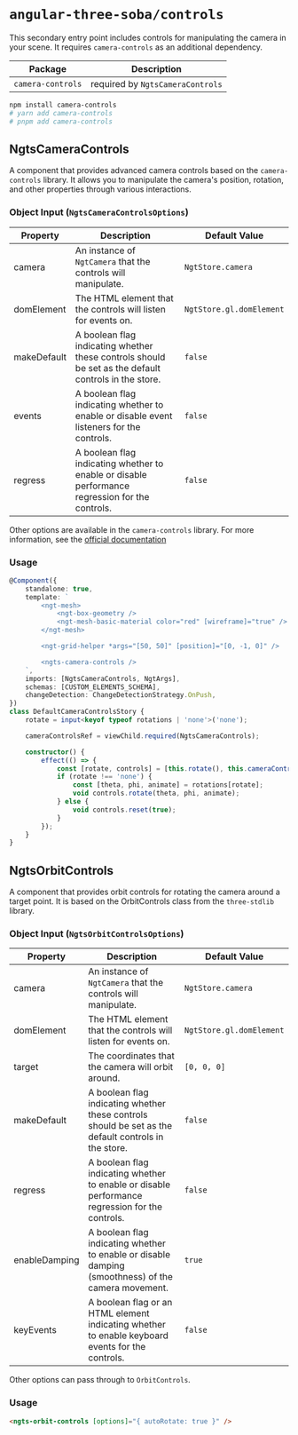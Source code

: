 # `angular-three-soba/controls`

This secondary entry point includes controls for manipulating the camera in your scene. It requires `camera-controls` as an additional dependency.

| Package           | Description                      |
| ----------------- | -------------------------------- |
| `camera-controls` | required by `NgtsCameraControls` |

```bash
npm install camera-controls
# yarn add camera-controls
# pnpm add camera-controls
```

## NgtsCameraControls

A component that provides advanced camera controls based on the `camera-controls` library. It allows you to manipulate the camera's position, rotation, and other properties through various interactions.

### Object Input (`NgtsCameraControlsOptions`)

| Property    | Description                                                                                          | Default Value            |
| ----------- | ---------------------------------------------------------------------------------------------------- | ------------------------ |
| camera      | An instance of `NgtCamera` that the controls will manipulate.                                        | `NgtStore.camera`        |
| domElement  | The HTML element that the controls will listen for events on.                                        | `NgtStore.gl.domElement` |
| makeDefault | A boolean flag indicating whether these controls should be set as the default controls in the store. | `false`                  |
| events      | A boolean flag indicating whether to enable or disable event listeners for the controls.             | `false`                  |
| regress     | A boolean flag indicating whether to enable or disable performance regression for the controls.      | `false`                  |

Other options are available in the `camera-controls` library. For more information, see the [official documentation](https://github.com/yomotsu/camera-controls?tab=readme-ov-file)

### Usage

```ts
@Component({
	standalone: true,
	template: `
		<ngt-mesh>
			<ngt-box-geometry />
			<ngt-mesh-basic-material color="red" [wireframe]="true" />
		</ngt-mesh>

		<ngt-grid-helper *args="[50, 50]" [position]="[0, -1, 0]" />

		<ngts-camera-controls />
	`,
	imports: [NgtsCameraControls, NgtArgs],
	schemas: [CUSTOM_ELEMENTS_SCHEMA],
	changeDetection: ChangeDetectionStrategy.OnPush,
})
class DefaultCameraControlsStory {
	rotate = input<keyof typeof rotations | 'none'>('none');

	cameraControlsRef = viewChild.required(NgtsCameraControls);

	constructor() {
		effect(() => {
			const [rotate, controls] = [this.rotate(), this.cameraControlsRef().controls()];
			if (rotate !== 'none') {
				const [theta, phi, animate] = rotations[rotate];
				void controls.rotate(theta, phi, animate);
			} else {
				void controls.reset(true);
			}
		});
	}
}
```

## NgtsOrbitControls

A component that provides orbit controls for rotating the camera around a target point. It is based on the OrbitControls class from the `three-stdlib` library.

### Object Input (`NgtsOrbitControlsOptions`)

| Property      | Description                                                                                          | Default Value            |
| ------------- | ---------------------------------------------------------------------------------------------------- | ------------------------ |
| camera        | An instance of `NgtCamera` that the controls will manipulate.                                        | `NgtStore.camera`        |
| domElement    | The HTML element that the controls will listen for events on.                                        | `NgtStore.gl.domElement` |
| target        | The coordinates that the camera will orbit around.                                                   | `[0, 0, 0]`              |
| makeDefault   | A boolean flag indicating whether these controls should be set as the default controls in the store. | `false`                  |
| regress       | A boolean flag indicating whether to enable or disable performance regression for the controls.      | `false`                  |
| enableDamping | A boolean flag indicating whether to enable or disable damping (smoothness) of the camera movement.  | `true`                   |
| keyEvents     | A boolean flag or an HTML element indicating whether to enable keyboard events for the controls.     | `false`                  |

Other options can pass through to `OrbitControls`.

### Usage

```html
<ngts-orbit-controls [options]="{ autoRotate: true }" />
```
